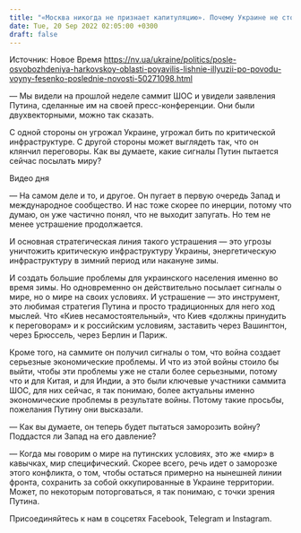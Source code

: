 ```yaml
---
title: "«Москва никогда не признает капитуляцию». Почему Украине не стоит жить иллюзиями о скором поражении России — интервью Фесенко"
date: Tue, 20 Sep 2022 02:05:00 +0300
draft: false
---
```

Источник: Новое Время https://nv.ua/ukraine/politics/posle-osvobozhdeniya-harkovskoy-oblasti-poyavilis-lishnie-illyuzii-po-povodu-voyny-fesenko-poslednie-novosti-50271098.html


— Мы видели на прошлой неделе саммит ШОС и увидели заявления Путина, сделанные им на своей пресс-конференции. Они были двухвекторными, можно так сказать.

С одной стороны он угрожал Украине, угрожал бить по критической инфраструктуре. С другой стороны может выглядеть так, что он клянчил переговоры. Как вы думаете, какие сигналы Путин пытается сейчас посылать миру?

 Видео дня   

— На самом деле и то, и другое. Он пугает в первую очередь Запад и международное сообщество. И нас тоже скорее по инерции, потому что думаю, он уже частично понял, что не выходит запугать. Но тем не менее устрашение продолжается.

И основная стратегическая линия такого устрашения — это угрозы уничтожить критическую инфраструктуру Украины, энергетическую инфраструктуру в зимний период или накануне зимы.

И создать большие проблемы для украинского населения именно во время зимы. Но одновременно он действительно посылает сигналы о мире, но о мире на своих условиях. И устрашение — это инструмент, это любимая стратегия Путина и просто традиционных для него ход мыслей. Что «Киев несамостоятельный», что Киев «должны принудить к переговорам» и к российским условиям, заставить через Вашингтон, через Брюссель, через Берлин и Париж.

Кроме того, на саммите он получил сигналы о том, что война создает серьезные экономические проблемы. И что из этой войны стоило бы выйти, чтобы эти проблемы уже не стали более серьезными, потому что и для Китая, и для Индии, а это были ключевые участники саммита ШОС, для них сейчас, я так понимаю, более актуальны именно экономические проблемы в результате войны. Потому такие просьбы, пожелания Путину они высказали.

— Как вы думаете, он теперь будет пытаться заморозить войну? Поддастся ли Запад на его давление?

— Когда мы говорим о мире на путинских условиях, это же «мир» в кавычках, мир специфический. Скорее всего, речь идет о заморозке этого конфликта, о том, чтобы остаться примерно на нынешней линии фронта, сохранить за собой оккупированные в Украине территории. Может, по некоторым поторговаться, я так понимаю, с точки зрения Путина.

Присоединяйтесь к нам в соцсетях Facebook, Telegram и Instagram.
